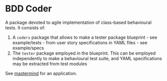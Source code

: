 # BDD Coder

A package devoted to agile implementation of class-based behavioural tests.
It consists of:

1. A `coders` package that allows to make a tester package blueprint - see
   example/tests - from user story specifications in YAML files - see example/specs
2. The `tester` package employed in the blueprint. This can be employed
   independently to make a behavioural test suite, and YAML specifications may
   be extracted from test modules

See [mastermind](https://bitbucket.org/coleopter/mastermind) for an application.
